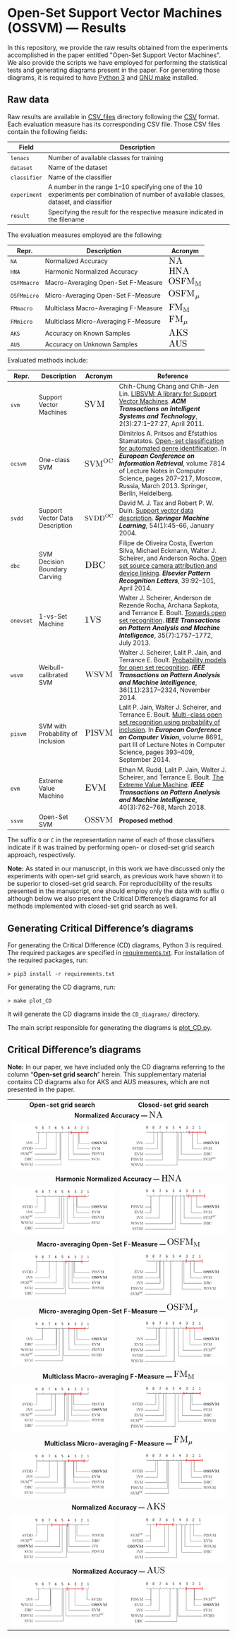 <!-- -*- eval: (git-gutter-mode); -*- -->
# Open-Set Support Vector Machines (OSSVM) — Results

In this repository, we provide the raw results obtained from the experiments accomplished in the paper entitled "Open-Set Support Vector Machines".
We also provide the scripts we have employed for performing the statistical tests and generating diagrams present in the paper.
For generating those diagrams, it is required to have [Python 3](https://www.python.org/) and [GNU make](https://www.gnu.org/software/make/) installed.

## Raw data

Raw results are available in [CSV_files](CSV_files/) directory following the [CSV](https://en.wikipedia.org/wiki/Comma-separated_values) format.  Each evaluation measure has its corresponding CSV file.  Those CSV files contain the following fields:

Field | Description
-|-
`lenacs` | Number of available classes for training
`dataset` | Name of the dataset
`classifier` | Name of the classifier
`experiment` | A number in the range 1–10 specifying one of the 10 experiments per combination of number of available classes, dataset, and classifier
`result` | Specifying the result for the respective measure indicated in the filename

The evaluation measures employed are the following:

Repr. | Description | Acronym
-|-|-
`NA` | Normalized Accuracy | ![](figs/NA.png)
`HNA` | Harmonic Normalized Accuracy | ![](figs/HNA.png)
`OSFMmacro` | Macro-Averaging Open-Set F-Measure | ![](figs/OSFMmacro.png)
`OSFMmicro` | Micro-Averaging Open-Set F-Measure | ![](figs/OSFMmicro.png)
`FMmacro` | Multiclass Macro-Averaging F-Measure | ![](figs/FMmacro.png)
`FMmicro` | Multiclass Micro-Averaging F-Measure | ![](figs/FMmicro.png)
`AKS` | Accuracy on Known Samples | ![](figs/AKS.png)
`AUS` | Accuracy on Unknown Samples | ![](figs/AUS.png)

Evaluated methods include:

Repr. | Description | Acronym | Reference
-|-|-|-
`svm` | Support Vector Machines | ![](figs/svm.png) | Chih-Chung Chang and Chih-Jen Lin. [LIBSVM: A library for Support Vector Machines](https://doi.org/10.1145/1961189.1961199). _**ACM Transactions on Intelligent Systems and Technology**_, 2(3):27:1–27:27, April 2011.
`ocsvm` | One-class SVM | ![](figs/ocsvm.png) | Dimitrios A. Pritsos and Efstathios Stamatatos. [Open-set classification for automated genre identification](https://doi.org/10.1007/978-3-642-36973-5_18). In _**European Conference on Information Retrieval**_, volume 7814 of Lecture Notes in Computer Science, pages 207–217, Moscow, Russia, March 2013. Springer, Berlin, Heidelberg.
`svdd` | Support Vector Data Description | ![](figs/svdd.png) | David M. J. Tax and Robert P. W. Duin. [Support vector data description](https://doi.org/10.1023/B:MACH.0000008084.60811.49). _**Springer Machine Learning**_, 54(1):45–66, January 2004.
`dbc` | SVM Decision Boundary Carving | ![](figs/dbc.png) | Filipe de Oliveira Costa, Ewerton Silva, Michael Eckmann, Walter J. Scheirer, and Anderson Rocha. [Open set source camera attribution and device linking](https://doi.org/10.1016/j.patrec.2013.09.006). _**Elsevier Pattern Recognition Letters**_, 39:92–101, April 2014.
`onevset` | 1-vs-Set Machine | ![](figs/onevset.png) | Walter J. Scheirer, Anderson de Rezende Rocha, Archana Sapkota, and Terrance E. Boult. [Towards open set recognition](https://doi.org/10.1109/TPAMI.2012.256). _**IEEE Transactions on Pattern Analysis and Machine Intelligence**_, 35(7):1757–1772, July 2013.
`wsvm` | Weibull-calibrated SVM | ![](figs/wsvm.png) | Walter J. Scheirer, Lalit P. Jain, and Terrance E. Boult. [Probability models for open set recognition](https://doi.org/10.1109/TPAMI.2014.2321392). _**IEEE Transactions on Pattern Analysis and Machine Intelligence**_, 36(11):2317–2324, November 2014.
`pisvm` | SVM with Probability of Inclusion | ![](figs/pisvm.png) | Lalit P. Jain, Walter J. Scheirer, and Terrance E. Boult. [Multi-class open set recognition using probability of inclusion](https://doi.org/10.1007/978-3-319-10578-9_26). In _**European Conference on Computer Vision**_, volume 8691, part III of Lecture Notes in Computer Science, pages 393–409, September 2014.
`evm` | Extreme Value Machine | ![](figs/evm.png) | Ethan M. Rudd, Lalit P. Jain, Walter J. Scheirer, and Terrance E. Boult. [The Extreme Value Machine](https://doi.org/10.1109/TPAMI.2017.2707495). _**IEEE Transactions on Pattern Analysis and Machine Intelligence**_, 40(3):762–768, March 2018.
`ssvm` | Open-Set SVM | ![](figs/ssvm.png) | **Proposed method**

The suffix `O` or `C` in the representation name of each of those classifiers indicate if it was trained by performing open- or closed-set grid search approach, respectively.

**Note:**
As stated in our manuscript, in this work we have discussed only the experiments with open-set grid search, as previous work have shown it to be superior to closed-set grid search.
For reproducibility of the results presented in the manuscript, one should employ only the data with suffix `O` although below we also present the Critical Difference’s diagrams for all methods implemented with closed-set grid search as well.

## Generating Critical Difference’s diagrams

For generating the Critical Difference (CD) diagrams, Python 3 is required.
The required packages are specified in [requirements.txt](requirements.txt).
For installation of the required packages, run:

```shell
> pip3 install -r requirements.txt
```


For generating the CD diagrams, run:

```shell
> make plot_CD
```


It will generate the CD diagrams inside the `CD_diagrams/` directory.

The main script responsible for generating the diagrams is [plot_CD.py](plot_CD.py).

## Critical Difference’s diagrams

**Note:** In our paper, we have included only the CD diagrams referring to the column “**Open-set grid search**” herein.
This supplementary material contains CD diagrams also for AKS and AUS measures, which are not presented in the paper.

<table>
	<tr><th>Open-set grid search</th><th>Closed-set grid search</th></tr>
	<!-- NA -->
	<tr><td align="middle" colspan="2"><b>Normalized Accuracy — <img src="figs/NA.png" /></b></td></tr>
	<tr><td><img src="CD_diagrams/CD_normal_NA_O.png" /></td><td><img src="CD_diagrams/CD_normal_NA_C.png" /></td></tr>
	<!-- HNA -->
	<tr><td align="middle" colspan="2"><b>Harmonic Normalized Accuracy — <img src="figs/HNA.png" /></b></td></tr>
	<tr><td><img src="CD_diagrams/CD_normal_HNA_O.png" /></td><td><img src="CD_diagrams/CD_normal_HNA_C.png" /></td></tr>
	<!-- OSFMmacro -->
	<tr><td align="middle" colspan="2"><b>Macro-averaging Open-Set F-Measure — <img src="figs/OSFMmacro.png" /></b></td></tr>
	<tr><td><img src="CD_diagrams/CD_normal_OSFMmacro_O.png" /></td><td><img src="CD_diagrams/CD_normal_OSFMmacro_C.png" /></td></tr>
	<!-- OSFMmicro -->
	<tr><td align="middle" colspan="2"><b>Micro-averaging Open-Set F-Measure — <img src="figs/OSFMmicro.png" /></b></td></tr>
	<tr><td><img src="CD_diagrams/CD_normal_OSFMmicro_O.png" /></td><td><img src="CD_diagrams/CD_normal_OSFMmicro_C.png" /></td></tr>
	<!-- FMmacro -->
	<tr><td align="middle" colspan="2"><b>Multiclass Macro-averaging F-Measure — <img src="figs/FMmacro.png" /></b></td></tr>
	<tr><td><img src="CD_diagrams/CD_normal_FMmacro_O.png" /></td><td><img src="CD_diagrams/CD_normal_FMmacro_C.png" /></td></tr>
	<!-- FMmicro -->
	<tr><td align="middle" colspan="2"><b>Multiclass Micro-averaging F-Measure — <img src="figs/FMmicro.png" /></b></td></tr>
	<tr><td><img src="CD_diagrams/CD_normal_FMmicro_O.png" /></td><td><img src="CD_diagrams/CD_normal_FMmicro_C.png" /></td></tr>
	<!-- AKS -->
	<tr><td align="middle" colspan="2"><b>Normalized Accuracy — <img src="figs/AKS.png" /></b></td></tr>
	<tr><td><img src="CD_diagrams/CD_normal_AKS_O.png" /></td><td><img src="CD_diagrams/CD_normal_AKS_C.png" /></td></tr>
	<!-- AUS -->
	<tr><td align="middle" colspan="2"><b>Normalized Accuracy — <img src="figs/AUS.png" /></b></td></tr>
	<tr><td><img src="CD_diagrams/CD_normal_AUS_O.png" /></td><td><img src="CD_diagrams/CD_normal_AUS_C.png" /></td></tr>
</table>
